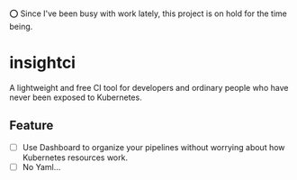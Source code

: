 ⭕ Since I've been busy with work lately, this project is on hold for the time being.

# insightci

A lightweight and free CI tool for developers and ordinary people who have never been exposed to Kubernetes.

## Feature
- [ ] Use Dashboard to organize your pipelines without worrying about how Kubernetes resources work.
- [ ] No Yaml...
